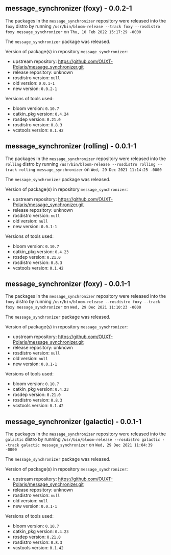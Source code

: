 ## message_synchronizer (foxy) - 0.0.2-1

The packages in the `message_synchronizer` repository were released into the `foxy` distro by running `/usr/bin/bloom-release --track foxy --rosdistro foxy message_synchronizer` on `Thu, 10 Feb 2022 15:17:29 -0000`

The `message_synchronizer` package was released.

Version of package(s) in repository `message_synchronizer`:

- upstream repository: https://github.com/OUXT-Polaris/message_synchronizer.git
- release repository: unknown
- rosdistro version: `null`
- old version: `0.0.1-1`
- new version: `0.0.2-1`

Versions of tools used:

- bloom version: `0.10.7`
- catkin_pkg version: `0.4.24`
- rosdep version: `0.21.0`
- rosdistro version: `0.8.3`
- vcstools version: `0.1.42`


## message_synchronizer (rolling) - 0.0.1-1

The packages in the `message_synchronizer` repository were released into the `rolling` distro by running `/usr/bin/bloom-release --rosdistro rolling --track rolling message_synchronizer` on `Wed, 29 Dec 2021 11:14:25 -0000`

The `message_synchronizer` package was released.

Version of package(s) in repository `message_synchronizer`:

- upstream repository: https://github.com/OUXT-Polaris/message_synchronizer.git
- release repository: unknown
- rosdistro version: `null`
- old version: `null`
- new version: `0.0.1-1`

Versions of tools used:

- bloom version: `0.10.7`
- catkin_pkg version: `0.4.23`
- rosdep version: `0.21.0`
- rosdistro version: `0.8.3`
- vcstools version: `0.1.42`


## message_synchronizer (foxy) - 0.0.1-1

The packages in the `message_synchronizer` repository were released into the `foxy` distro by running `/usr/bin/bloom-release --rosdistro foxy --track foxy message_synchronizer` on `Wed, 29 Dec 2021 11:10:23 -0000`

The `message_synchronizer` package was released.

Version of package(s) in repository `message_synchronizer`:

- upstream repository: https://github.com/OUXT-Polaris/message_synchronizer.git
- release repository: unknown
- rosdistro version: `null`
- old version: `null`
- new version: `0.0.1-1`

Versions of tools used:

- bloom version: `0.10.7`
- catkin_pkg version: `0.4.23`
- rosdep version: `0.21.0`
- rosdistro version: `0.8.3`
- vcstools version: `0.1.42`


## message_synchronizer (galactic) - 0.0.1-1

The packages in the `message_synchronizer` repository were released into the `galactic` distro by running `/usr/bin/bloom-release --rosdistro galactic --track galactic message_synchronizer` on `Wed, 29 Dec 2021 11:04:39 -0000`

The `message_synchronizer` package was released.

Version of package(s) in repository `message_synchronizer`:

- upstream repository: https://github.com/OUXT-Polaris/message_synchronizer.git
- release repository: unknown
- rosdistro version: `null`
- old version: `null`
- new version: `0.0.1-1`

Versions of tools used:

- bloom version: `0.10.7`
- catkin_pkg version: `0.4.23`
- rosdep version: `0.21.0`
- rosdistro version: `0.8.3`
- vcstools version: `0.1.42`


